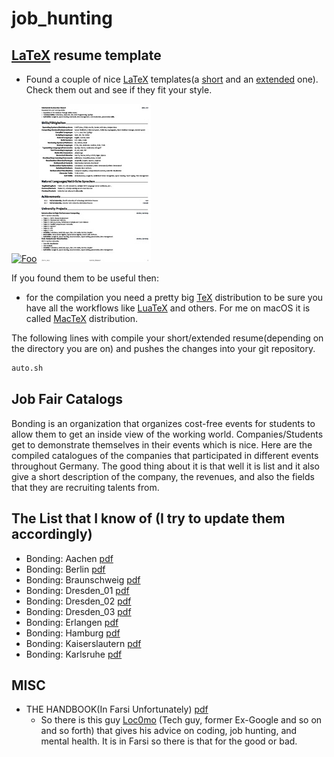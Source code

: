 # job_hunting

## [LaTeX](https://www.latex-project.org/) resume template

- Found a couple of nice [LaTeX](https://www.latex-project.org/) templates(a [short](https://raw.githubusercontent.com/adarijani/job_hunting/main/LaTeX_templates/short_resume/short_resume.pdf) and an [extended](https://raw.githubusercontent.com/adarijani/job_hunting/main/LaTeX_templates/extended_resume/resume.pdf) one). Check them out and see if they fit your style.

[![Foo](https://raw.githubusercontent.com/adarijani/job_hunting/main/LaTeX_templates/short_resume/short_resume_30.jpg)](https://raw.githubusercontent.com/adarijani/job_hunting/main/LaTeX_templates/short_resume/short_resume.pdf)
[![Foo](https://raw.githubusercontent.com/adarijani/job_hunting/main/LaTeX_templates/extended_resume/resume-0_30.jpg)](https://raw.githubusercontent.com/adarijani/job_hunting/main/LaTeX_templates/extended_resume/resume.pdf)

If you found them to be useful then:

- for the compilation you need a pretty big [TeX](https://tug.org/index.html) distribution to be sure you have all the workflows like [LuaTeX](https://www.luatex.org/) and others. For me on macOS it is called [MacTeX](https://www.tug.org/mactex/)  distribution.

The following lines with compile your short/extended resume(depending on the directory you are on) and pushes the changes into your git repository.

```sh
auto.sh
```

## Job Fair Catalogs

Bonding is an organization that organizes cost-free events for students to allow them to get an inside view of the working world. Companies/Students get to demonstrate themselves in their events which is nice. Here are the compiled catalogues of the companies that participated in different events throughout Germany. The good thing about it is that well it is list and it also give a short description of the company, the revenues, and also the fields that they are recruiting talents from.

## The List that I know of (I try to update them accordingly)

- Bonding: Aachen [pdf](https://raw.githubusercontent.com/adarijani/job_hunting/main/assets/pdf/bonding_aachen.pdf)
- Bonding: Berlin [pdf](https://raw.githubusercontent.com/adarijani/job_hunting/main/assets/pdf/bonding_berlin.pdf)
- Bonding: Braunschweig [pdf](https://raw.githubusercontent.com/adarijani/job_hunting/main/assets/pdf/bonding_braunschweig.pdf)
- Bonding: Dresden_01 [pdf](https://raw.githubusercontent.com/adarijani/job_hunting/main/assets/pdf/bonding_dresden_01.pdf)
- Bonding: Dresden_02 [pdf](https://raw.githubusercontent.com/adarijani/job_hunting/main/assets/pdf/bonding_dresden_02.pdf)
- Bonding: Dresden_03 [pdf](https://raw.githubusercontent.com/adarijani/job_hunting/main/assets/pdf/bonding_dresden_03.pdf)
- Bonding: Erlangen [pdf](https://raw.githubusercontent.com/adarijani/job_hunting/main/assets/pdf/bonding_erlangen.pdf)
- Bonding: Hamburg [pdf](https://raw.githubusercontent.com/adarijani/job_hunting/main/assets/pdf/bonding_hamburg.pdf)
- Bonding: Kaiserslautern [pdf](https://raw.githubusercontent.com/adarijani/job_hunting/main/assets/pdf/bonding_kaiserslautern.pdf)
- Bonding: Karlsruhe [pdf](https://raw.githubusercontent.com/adarijani/job_hunting/main/assets/pdf/bonding_karlsruhe.pdf)

## MISC

- THE HANDBOOK(In Farsi Unfortunately) [pdf](https://www.locomo.tips/e/locomo.tips_0.1.3.pdf)
  * So there is this guy [Loc0mo](https://twitter.com/loc0m0) (Tech guy, former Ex-Google and so on and so forth) that gives his advice on coding, job hunting, and mental health. It is in Farsi so there is that for the good or bad.
